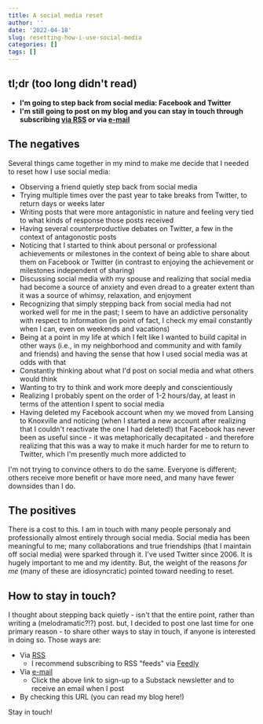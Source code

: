 ```yaml
---
title: A social media reset
author: ''
date: '2022-04-18'
slug: resetting-how-i-use-social-media
categories: []
tags: []
---
```


## tl;dr (too long didn't read)

- **I'm going to step back from social media: Facebook and Twitter**
- **I'm still going to post on my blog and you can stay in touch through subscribing [via RSS](https://t.co/K6L9fzs2OS) or via [e-mail](https://joshuamrosenberg.substack.com/p/coming-soon?r=2l9ei&s=w&utm_campaign=post&utm_medium=web)**

## The negatives

Several things came together in my mind to make me decide that I needed to reset how I use social media:

- Observing a friend quietly step back from social media 
- Trying multiple times over the past year to take breaks from Twitter, to return days or weeks later
- Writing posts that were more antagonistic in nature and feeling very tied to what kinds of response those posts received
- Having several counterproductive debates on Twitter, a few in the context of antagonostic posts
- Noticing that I started to think about personal or professional achievements or milestones in the context of being able to share about them on Facebook or Twitter (in contrast to enjoying the achievement or milestones independent of sharing)
- Discussing social media with my spouse and realizing that social media had become a source of anxiety and even dread to a greater extent than it was a source of whimsy, relaxation, and enjoyment
- Recognizing that simply stepping back from social media had not worked well for me in the past; I seem to have an addictive personality with respect to information (in point of fact, I check my email constantly when I can, even on weekends and vacations)
- Being at a point in my life at which I felt like I wanted to build capital in other ways (i.e., in my neighborhood and community and with family and friends) and having the sense that how I used social media was at odds with that
- Constantly thinking about what I'd post on social media and what others would think
- Wanting to try to think and work more deeply and conscientiously
- Realizing I probably spent on the order of 1-2 hours/day, at least in terms of the attention I spent to social media
- Having deleted my Facebook account when my we moved from Lansing to Knoxville and noticing (when I started a new account after realizing that I couldn't reactivate the one I had deleted!) that Facebook has never been as useful since - it was metaphorically decapitated - and therefore realizing that this was a way to make it much harder for me to return to Twitter, which I'm presently much more addicted to

I'm not trying to convince others to do the same. Everyone is different; others receive more benefit or have more need, and many have fewer downsides than I do. 

## The positives

There is a cost to this. I am in touch with many people personaly and professionally almost entirely through social media. Social media has been meaningful to me; many collaborations and true friendships (that I maintain off social media) were sparked through it. I've used Twitter since 2006. It is hugely important to me and my identity. But, the weight of the reasons _for me_ (many of these are idiosyncratic) pointed toward needing to reset.

## How to stay in touch?

I thought about stepping back quietly - isn't that the entire point, rather than writing a (melodramatic?!?) post. but, I decided to post one last time for one primary reason - to share other ways to stay in touch, if anyone is interested in doing so. Those ways are:

- Via [RSS](https://joshuamrosenberg.com/index.xml)
    - I recommend subscribing to RSS "feeds" via [Feedly](https://feedly.com/)
- Via [e-mail](https://joshuamrosenberg.substack.com/p/coming-soon?r=2l9ei&s=w&utm_campaign=post&utm_medium=web)
    - Click the above link to sign-up to a Substack newsletter and to receive an email when I post
- By checking this URL (you can read my blog here!)

Stay in touch! 